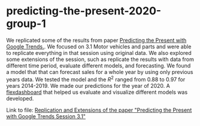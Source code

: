 # predicting-the-present-2020-group-1

We replicated some of the results from paper [Predicting the Present with Google Trends.](http://people.ischool.berkeley.edu/~hal/Papers/2011/ptp.pdf). We focused on 3.1 Motor vehicles and parts and were able to replicate everything in that session using original data. We also explored some extensions of the session, such as replicate the results with data from different time period, evaluate different models, and forecasting. We found a model that that can forecast sales for a whole year by using only previous years data. We tested the model and the $R^2$ ranged from 0.88 to 0.97 for years 2014-2019. We made our predictions for the year of 2020. A [flexdashboard](https://xiaonazhou.shinyapps.io/visualizing_diff_models/)  that helped us evaluate and visualize different models was developed.

Link to file: [Replication  and Extensions of the paper "Predicting the Present with Google Trends Session 3.1"](https://rawcdn.githack.com/msr-ds3/predicting-the-present-2020-group-1/fc17610dbdc52f4f48e2e5588d591b5f02688d0d/ptp/Replicate_Predict_the_Present.html)



